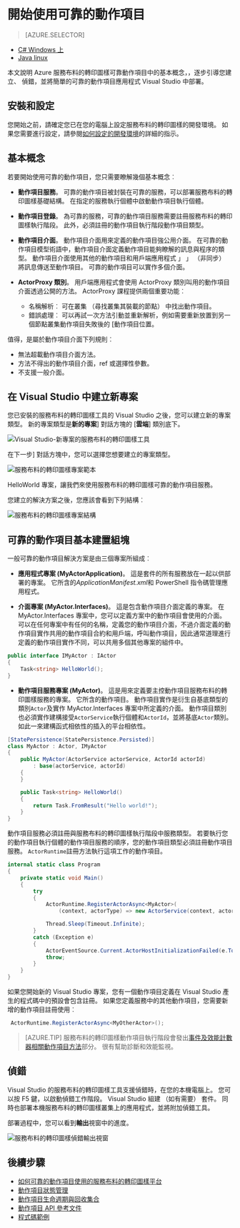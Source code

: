<properties
   pageTitle="開始使用服務布料的轉印圖樣可靠的動作項目 |Microsoft Azure"
   description="本教學課程中會引導您建立、 偵錯，及部署使用服務布料的轉印圖樣可靠的動作項目一個簡單的動作項目型服務的步驟。"
   services="service-fabric"
   documentationCenter=".net"
   authors="vturecek"
   manager="timlt"
   editor=""/>

<tags
   ms.service="service-fabric"
   ms.devlang="dotnet"
   ms.topic="article"
   ms.tgt_pltfrm="NA"
   ms.workload="NA"
   ms.date="09/25/2016"
   ms.author="vturecek"/>

# <a name="getting-started-with-reliable-actors"></a>開始使用可靠的動作項目

> [AZURE.SELECTOR]
- [C# Windows 上](service-fabric-reliable-actors-get-started.md)
- [Java linux](service-fabric-reliable-actors-get-started-java.md)

本文說明 Azure 服務布料的轉印圖樣可靠動作項目中的基本概念，，逐步引導您建立、 偵錯，並將簡單的可靠的動作項目應用程式 Visual Studio 中部署。

## <a name="installation-and-setup"></a>安裝和設定
您開始之前，請確定您已在您的電腦上設定服務布料的轉印圖樣的開發環境。
如果您需要進行設定，請參閱[如何設定的開發環境](service-fabric-get-started.md)的詳細的指示。

## <a name="basic-concepts"></a>基本概念
若要開始使用可靠的動作項目，您只需要瞭解幾個基本概念︰

 * **動作項目服務**。 可靠的動作項目被封裝在可靠的服務，可以部署服務布料的轉印圖樣基礎結構。 在指定的服務執行個體中啟動動作項目執行個體。
 
 * **動作項目登錄**。 為可靠的服務，可靠的動作項目服務需要註冊服務布料的轉印圖樣執行階段。 此外，必須註冊的動作項目執行階段動作項目類型。
 
 * **動作項目介面**。 動作項目介面用來定義的動作項目強公用介面。 在可靠的動作項目模型術語中，動作項目介面定義動作項目能夠瞭解的訊息與程序的類型。 動作項目介面使用其他的動作項目和用戶端應用程式 」 」 （非同步） 將訊息傳送至動作項目。 可靠的動作項目可以實作多個介面。
 
 * **ActorProxy 類別**。 用戶端應用程式會使用 ActorProxy 類別叫用的動作項目介面透過公開的方法。 ActorProxy 課程提供兩個重要功能︰
    * 名稱解析︰ 可在叢集 （尋找叢集其裝載的節點） 中找出動作項目。
    * 錯誤處理︰ 可以再試一次方法引動並重新解析，例如需要重新放置到另一個節點叢集動作項目失敗後的 [動作項目位置。

值得，是屬於動作項目介面下列規則︰

- 無法超載動作項目介面方法。
- 方法不得出的動作項目介面，ref 或選擇性參數。
- 不支援一般介面。

## <a name="create-a-new-project-in-visual-studio"></a>在 Visual Studio 中建立新專案
您已安裝的服務布料的轉印圖樣工具的 Visual Studio 之後，您可以建立新的專案類型。 新的專案類型是**新的專案**] 對話方塊的 [**雲端**] 類別底下。


![Visual Studio-新專案的服務布料的轉印圖樣工具][1]

在下一步] 對話方塊中，您可以選擇您想要建立的專案類型。

![服務布料的轉印圖樣專案範本][5]

HelloWorld 專案，讓我們來使用服務布料的轉印圖樣可靠的動作項目服務。

您建立的解決方案之後，您應該會看到下列結構︰

![服務布料的轉印圖樣專案結構][2]

## <a name="reliable-actors-basic-building-blocks"></a>可靠的動作項目基本建置組塊

一般可靠的動作項目解決方案是由三個專案所組成︰

* **應用程式專案 (MyActorApplication)**。 這是套件的所有服務放在一起以供部署的專案。 它所含的*ApplicationManifest.xml*和 PowerShell 指令碼管理應用程式。

* **介面專案 (MyActor.Interfaces)**。 這是包含動作項目介面定義的專案。 在 MyActor.Interfaces 專案中，您可以定義方案中的動作項目會使用的介面。 可以在任何專案中有任何的名稱，定義您的動作項目介面，不過介面定義的動作項目實作共用的動作項目合約和用戶端，呼叫動作項目，因此通常道理進行定義的動作項目實作不同，可以共用多個其他專案的組件中。

```csharp
public interface IMyActor : IActor
{
    Task<string> HelloWorld();
}
```

* **動作項目服務專案 (MyActor)**。 這是用來定義要主控動作項目服務布料的轉印圖樣服務的專案。 它所含的動作項目。 動作項目實作是衍生自基底類型的類別`Actor`及實作 MyActor.Interfaces 專案中所定義的介面。 動作項目類別也必須實作建構接受`ActorService`執行個體和`ActorId`，並將基底`Actor`類別。 如此一來建構函式相依性的插入的平台相依性。

```csharp
[StatePersistence(StatePersistence.Persisted)]
class MyActor : Actor, IMyActor
{
    public MyActor(ActorService actorService, ActorId actorId)
        : base(actorService, actorId)
    {
    }

    public Task<string> HelloWorld()
    {
        return Task.FromResult("Hello world!");
    }
}
```

動作項目服務必須註冊與服務布料的轉印圖樣執行階段中服務類型。 若要執行您的動作項目執行個體的動作項目服務的順序，您的動作項目類型必須註冊動作項目服務。 `ActorRuntime`註冊方法執行這項工作的動作項目。

```csharp
internal static class Program
{
    private static void Main()
    {
        try
        {
            ActorRuntime.RegisterActorAsync<MyActor>(
                (context, actorType) => new ActorService(context, actorType, () => new MyActor())).GetAwaiter().GetResult();

            Thread.Sleep(Timeout.Infinite);
        }
        catch (Exception e)
        {
            ActorEventSource.Current.ActorHostInitializationFailed(e.ToString());
            throw;
        }
    }
}

```

如果您開始新的 Visual Studio 專案，您有一個動作項目定義在 Visual Studio 產生的程式碼中的預設會包含註冊。 如果您定義服務中的其他動作項目，您需要新增的動作項目註冊使用︰

```csharp
 ActorRuntime.RegisterActorAsync<MyOtherActor>();

```

> [AZURE.TIP] 服務布料的轉印圖樣動作項目執行階段會發出[事件及效能計數器相關動作項目方法](service-fabric-reliable-actors-diagnostics.md#actor-method-events-and-performance-counters)部分。 很有幫助診斷和效能監視。


## <a name="debugging"></a>偵錯

Visual Studio 的服務布料的轉印圖樣工具支援偵錯時，在您的本機電腦上。 您可以按 F5 鍵，以啟動偵錯工作階段。 Visual Studio 組建 （如有需要） 套件。 同時也部署本機服務布料的轉印圖樣叢集上的應用程式，並將附加偵錯工具。

部署過程中，您可以看到**輸出**視窗中的進度。

![服務布料的轉印圖樣偵錯輸出視窗][3]


## <a name="next-steps"></a>後續步驟
 - [如何可靠的動作項目使用的服務布料的轉印圖樣平台](service-fabric-reliable-actors-platform.md)
 - [動作項目狀態管理](service-fabric-reliable-actors-state-management.md)
 - [動作項目生命週期與回收集合](service-fabric-reliable-actors-lifecycle.md)
 - [動作項目 API 參考文件](https://msdn.microsoft.com/library/azure/dn971626.aspx)
 - [程式碼範例](https://github.com/Azure/servicefabric-samples)


<!--Image references-->
[1]: ./media/service-fabric-reliable-actors-get-started/reliable-actors-newproject.PNG
[2]: ./media/service-fabric-reliable-actors-get-started/reliable-actors-projectstructure.PNG
[3]: ./media/service-fabric-reliable-actors-get-started/debugging-output.PNG
[4]: ./media/service-fabric-reliable-actors-get-started/vs-context-menu.png
[5]: ./media/service-fabric-reliable-actors-get-started/reliable-actors-newproject1.PNG
